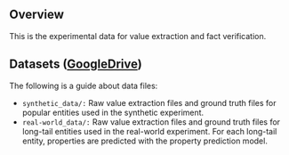 ## Overview
This is the experimental data for value extraction and fact verification.

## Datasets ([GoogleDrive](https://drive.google.com/open?id=1Kct8bhw4jmFB9iGggwwTrXvFAphNA9eF))
The following is a guide about data files:

- `synthetic_data/:` Raw value extraction files and ground truth files for popular entities used in the synthetic experiment.
- `real-world_data/:` Raw value extraction files and ground truth files for long-tail entities used in the real-world experiment. For each long-tail entity, properties are predicted with the property prediction model.
